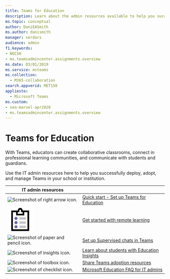 ```yaml
---
title: Teams for Education
description: Learn about the admin resources available to help you successfully deploy, adopt, and manage Teams in your school or institution.
ms.topic: conceptual
author: DaniEASmith
ms.author: danismith
manager: serdars
audience: admin
f1.keywords:
- NOCSH
- ms.teamsadmincenter.assignments.overview
ms.date: 03/01/2019
ms.service: msteams
ms.collection: 
  - M365-collaboration
search.appverid: MET150
appliesto: 
  - Microsoft Teams
ms.custom: 
- seo-marvel-apr2020
- ms.teamsadmincenter.assignments.overview
---
```


# Teams for Education

With Teams, educators can create collaborative classrooms, connect in professional learning communities, and communicate with students and guardians.

Use the IT admin resources here to help you successfully deploy, adopt, and manage Teams in your school or institution.

| IT admin resources | &nbsp; |
| ------------------ | ------ |
| ![Screenshot of right arrow icon.](../media/arrow-right-2-teams.svg)  |  [Quick start - Set up Teams for Education](../teams-quick-start-guide-edu.md) |
| ![Screenshot of clipboard icon.](../media/tasks-teams-copy.svg)  |  [Get started with remote learning](../remote-learning-edu.md) |
| ![Screenshot of paper and pencil icon.](../media/sign-up-teams.svg) | [Set up Supervised chats in Teams](../supervise-chats-edu.md) |
| ![Screenshot of insights icon.](../media/insights-teams.svg) | [Learn about students with Education Insights](../class-insights.md) |
| ![Screenshot of toolbox icon.](../media/toolbox.svg)  |  [Share Teams adoption resources](../resources-teams-edu.md) |
| ![Screenshot of checklist icon.](../media/task-checklist-planning-teams.svg)  |  [Microsoft Education FAQ for IT admins](../plan-teams-governance-edu.md) |
